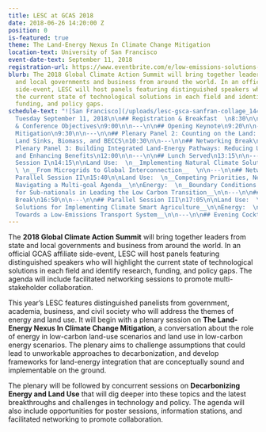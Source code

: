 ```yaml
---
title: LESC at GCAS 2018
date: 2018-06-26 14:20:00 Z
position: 0
is-featured: true
theme: The Land-Energy Nexus In Climate Change Mitigation
location-text: University of San Francisco
event-date-text: September 11, 2018
registration-url: https://www.eventbrite.com/e/low-emissions-solutions-conference-lesc-at-the-global-climate-action-summit-registration-45493626662
blurb: The 2018 Global Climate Action Summit will bring together leaders from state
  and local governments and business from around the world. In an official GCAS affiliate
  side-event, LESC will host panels featuring distinguished speakers who will highlight
  the current state of technological solutions in each field and identify research,
  funding, and policy gaps.
schedule-text: "![San Francisco](/uploads/lesc-gsca-sanfran-collage_144_bg.jpg)\n\n#
  Tuesday September 11, 2018\n\n## Registration & Breakfast  \n8:30\n\n---\n\n## Welcome
  & Conference Objectives\n9:00\n\n---\n\n## Opening Keynote\n9:20\n\n---\n\n## Plenary Panel 1: The Land-Energy Nexus in Climate Change
  Mitigation\n9:30\n\n---\n\n## Plenary Panel 2: Counting on the Land: The role of
  Land Sinks, Biomass, and BECCS\n10:30\n\n---\n\n## Networking Break\n11:45\n\n---\n\n##
  Plenary Panel 3: Building Integrated Land-Energy Pathways: Reducing Uncertainty
  and Enhancing Benefits\n12:00\n\n---\n\n## Lunch Served\n13:15\n\n---\n\n## Parallel
  Session I\n14:15\n\nLand Use:  \n__Implementing Natural Climate Solutions and Challenges__\n\nEnergy:
  \ \n__From Microgrids to Global Interconnection__  \n\n---\n\n## Networking Break\n15:25\n\n---\n\n##
  Parallel Session II\n15:40\n\nLand Use:  \n__Competing Priorities, Necessary Tradeoffs:
  Navigating a Multi-goal Agenda__\n\nEnergy:  \n__Boundary Conditions: The Challenges
  for Sub-nationals in Leading the Low Carbon Transition__\n\n---\n\n## Networking
  Break\n16:50\n\n---\n\n## Parallel Session III\n17:05\n\nLand Use:  \n__Technology-led
  Solutions for Implementing Climate Smart Agriculture__\n\nEnergy:  \n__Innovation
  Towards a Low-Emissions Transport System__\n\n---\n\n## Evening Cocktail Reception\n18:15"
---
```


The **2018 Global Climate Action Summit** will bring together leaders from state and local governments and business from around the world. In an official GCAS affiliate side-event, LESC will host panels featuring distinguished speakers who will highlight the current state of technological solutions in each field and identify research, funding, and policy gaps. The agenda will include facilitated networking sessions to promote multi-stakeholder collaboration.

This year’s LESC features distinguished panelists from government, academia, business, and civil society who will address the themes of energy and land use. It will begin with a plenary session on **The Land-Energy Nexus In Climate Change Mitigation**, a conversation about the role of energy in low-carbon land-use scenarios and land use in low-carbon energy scenarios. The plenary aims to challenge assumptions that could lead to unworkable approaches to decarbonization, and develop frameworks for land-energy integration that are conceptually sound and implementable on the ground.

The plenary will be followed by concurrent sessions on **Decarbonizing Energy and Land Use** that will dig deeper into these topics and the latest breakthroughs and challenges in technology and policy. The agenda will also include opportunities for poster sessions, information stations, and facilitated networking to promote collaboration.
